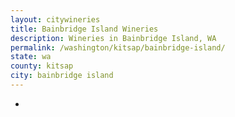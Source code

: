 ```yaml
---
layout: citywineries
title: Bainbridge Island Wineries
description: Wineries in Bainbridge Island, WA
permalink: /washington/kitsap/bainbridge-island/
state: wa
county: kitsap
city: bainbridge island
---
```

-
